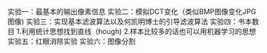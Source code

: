 实验一：最基本的输出像素信息
实验二：模拟DCT变化（类似BMP图像变化JPG图像)
实验三：实现基本滤波算法以及何凯明博士的引导滤波算法
实验四：书本数目
        1.利用统计思想找到直线（hough)
        2.样本比较多的话也可以用机器学习的思想
实验五：红眼消除实验
实验六：图像分割
